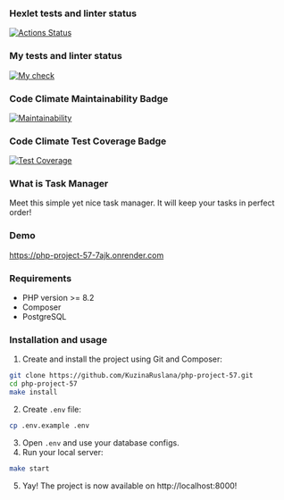 ### Hexlet tests and linter status
[![Actions Status](https://github.com/KuzinaRuslana/php-project-57/actions/workflows/hexlet-check.yml/badge.svg)](https://github.com/KuzinaRuslana/php-project-57/actions)

### My tests and linter status
[![My check](https://github.com/KuzinaRuslana/php-project-57/actions/workflows/custom-check.yml/badge.svg)](https://github.com/KuzinaRuslana/php-project-57/actions/workflows/custom-check.yml)

### Code Climate Maintainability Badge
[![Maintainability](https://api.codeclimate.com/v1/badges/ad241999f31196ec5e43/maintainability)](https://codeclimate.com/github/KuzinaRuslana/php-project-57/maintainability)

### Code Climate Test Coverage Badge
[![Test Coverage](https://api.codeclimate.com/v1/badges/ad241999f31196ec5e43/test_coverage)](https://codeclimate.com/github/KuzinaRuslana/php-project-57/test_coverage)

### What is Task Manager
Meet this simple yet nice task manager. It will keep your tasks in perfect order!

### Demo
https://php-project-57-7ajk.onrender.com

### Requirements
+ PHP version >= 8.2
+ Composer
+ PostgreSQL

### Installation and usage
1. Create and install the project using Git and Composer:
```bash
git clone https://github.com/KuzinaRuslana/php-project-57.git
cd php-project-57
make install
```
2. Create `.env` file:
```bash
cp .env.example .env
```
3. Open `.env` and use your database configs.
4. Run your local server:
```bash
make start
```
5. Yay! The project is now available on http://localhost:8000!
